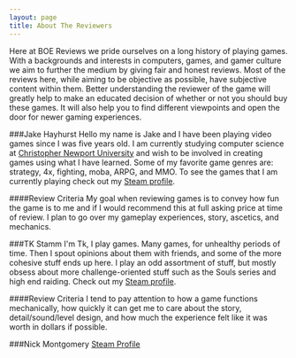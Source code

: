 ```yaml
---
layout: page
title: About The Reviewers
---
```


Here at BOE Reviews we pride ourselves on a long history of playing games. With a backgrounds and interests in computers, games, and gamer culture we aim to further the medium by giving fair and honest reviews. Most of the reviews here, while aiming to be objective as possible, have subjective content within them. Better understanding the reviewer of the game will greatly help to make an educated decision of whether or not you should buy these games. It will also help you to find different viewpoints and open the door for newer gaming experiences.

###Jake Hayhurst
Hello my name is Jake and I have been playing video games since I was five years old. I am currently studying computer science at [Christopher Newport University](http://cnu.edu) and wish to be involved in creating games using what I have learned. Some of my favorite game genres are: strategy, 4x, fighting, moba, ARPG, and MMO. To see the games that I am currently playing check out my [Steam profile](http://steamcommunity.com/id/LFP/).

####Review Criteria 
My goal when reviewing games is to convey how fun the game is to me and if I would recommend this at full asking price at time of review. I plan to go over my gameplay experiences, story, ascetics, and mechanics. 

###TK Stamm
I'm Tk, I play games.  Many games, for unhealthy periods of time.  Then I spout opinions about them with friends, and some of the more cohesive stuff ends up here.  I play an odd assortment of stuff, but mostly obsess about more challenge-oriented stuff such as the Souls series and high end raiding. Check out my [Steam profile](http://steamcommunity.com/profiles/76561198033602993/).

####Review Criteria
I tend to pay attention to how a game functions mechanically, how quickly it can get me to care about the story, detail/sound/level design, and how much the experience felt like it was worth in dollars if possible.

###Nick Montgomery
[Steam Profile](http://steamcommunity.com/profiles/76561198059887910)